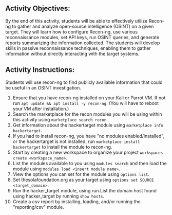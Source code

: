 ## Activity Objectives:

By the end of this activity, students will be able to effectively utilize Recon-ng to gather and analyze open-source intelligence (OSINT) on a given target. They will learn how to configure Recon-ng, use various reconnaissance modules, set API keys, run OSINT queries, and generate reports summarizing the information collected. The students will develop skills in passive reconnaissance techniques, enabling them to gather information without directly interacting with the target systems.

## Activity Instructions:

Students will use recon-ng to find publicly available information that could be useful in an OSINT investigation. 
1. Ensure that you have recon-ng installed on your Kali or Parrot VM. If not run `apt update && apt install -y recon-ng`. (You will have to reboot your VM after installation.)
2. Search the marketplace for the recon modules you will be using within this activity using `marketplace search recon`.
3. Get information about the hackertarget module using `marketplace info hackertarget`.
4. If you had to install recon-ng, you have "no modules enabled/installed", or the hackertarget is not installed, run `marketplace install hackertarget` to install the module to recon-ng.
5. Start by creating a new workspace to organize your project `workspaces create <workspace_name>`.
6. List the modules available to you using `modules search` and then load the module using `modules load <insert module name>`.
8. View the options you can set for the module using `options list`.
9. Set thesolafoundation.org as your target using `options set SOURCE <target_domain>`.
10. Run the hacker_target module, using run.List the domain host found using hacker_target by running `show hosts`.
11. Create a csv report by installing, loading, and/or running the "reporting/csv" module.

